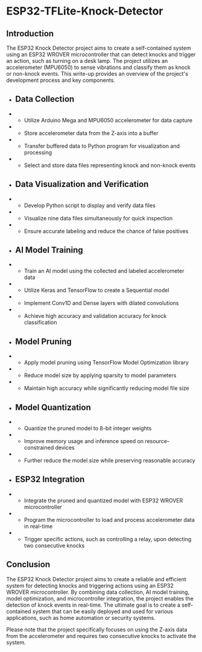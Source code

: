 # ESP32-TFLite-Knock-Detector

## Introduction
The ESP32 Knock Detector project aims to create a self-contained system using an ESP32 WROVER microcontroller that can detect knocks and trigger an action, such as turning on a desk lamp. The project utilizes an accelerometer (MPU6050) to sense vibrations and classify them as knock or non-knock events. This write-up provides an overview of the project's development process and key components.

* ## Data Collection
- * Utilize Arduino Mega and MPU6050 accelerometer for data capture
- * Store accelerometer data from the Z-axis into a buffer
- * Transfer buffered data to Python program for visualization and processing
- * Select and store data files representing knock and non-knock events
* ## Data Visualization and Verification
- * Develop Python script to display and verify data files
- * Visualize nine data files simultaneously for quick inspection
- * Ensure accurate labeling and reduce the chance of false positives
* ## AI Model Training
- * Train an AI model using the collected and labeled accelerometer data
- * Utilize Keras and TensorFlow to create a Sequential model
- * Implement Conv1D and Dense layers with dilated convolutions
- * Achieve high accuracy and validation accuracy for knock classification
* ## Model Pruning
- * Apply model pruning using TensorFlow Model Optimization library
- * Reduce model size by applying sparsity to model parameters
- * Maintain high accuracy while significantly reducing model file size
* ## Model Quantization
- * Quantize the pruned model to 8-bit integer weights
- * Improve memory usage and inference speed on resource-constrained devices
- * Further reduce the model size while preserving reasonable accuracy
* ## ESP32 Integration
- * Integrate the pruned and quantized model with ESP32 WROVER microcontroller
- * Program the microcontroller to load and process accelerometer data in real-time
- * Trigger specific actions, such as controlling a relay, upon detecting two consecutive knocks

## Conclusion
The ESP32 Knock Detector project aims to create a reliable and efficient system for detecting knocks and triggering actions using an ESP32 WROVER microcontroller. By combining data collection, AI model training, model optimization, and microcontroller integration, the project enables the detection of knock events in real-time. The ultimate goal is to create a self-contained system that can be easily deployed and used for various applications, such as home automation or security systems.

Please note that the project specifically focuses on using the Z-axis data from the accelerometer and requires two consecutive knocks to activate the system.
